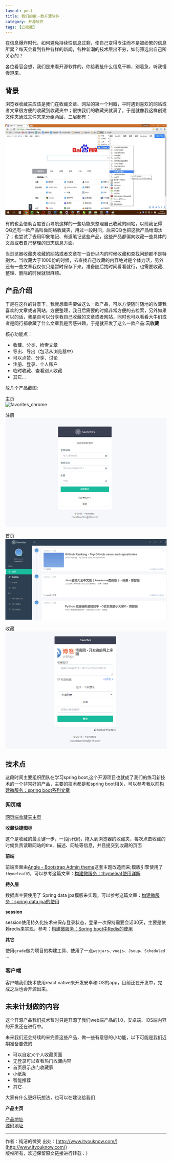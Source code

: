 ```yaml
---
layout: post
title: 我们的第一款开源软件
category: 开源软件
tags: [云收藏]
---
```


在信息爆炸时代，如何避免持续性信息过剩，使自己变得专注而不是被纷繁的信息所累？每天会看到各种各样的新闻，各种新潮的技术层出不穷，如何筛选出自己所关心的？

各位看官会想，我们是来看开源软件的，你给我扯什么信息干嘛，别着急，听我慢慢道来。

##  背景

浏览器收藏夹应该是我们在收藏文章、网站的第一个利器，平时遇到喜欢的网站或者文章很方便的收藏到收藏夹中；很快我们的收藏夹就满了，于是就像我这样创建文件夹通过文件夹来分组两层、三层都有：

![favorites_chrome](/assets/images/2016/favorites_chrome.jpg)  


有的也会借助百度首页导航这样的一些功能来整理自己收藏的网站，以前我记得QQ还有一款产品叫做网络收藏夹，用过一段时间，后来QQ也把这款产品给淘汰了；也尝试了去用印象笔记、有道笔记这些产品，这些产品都偏向收藏一些具体的文章或者自己整理的日志信息方面。

当浏览器收藏夹收藏的网站或者文章在一百份以内的时候收藏和查找问题都不是特别大。当收藏大于1000份的时候，去查找自己收藏的内容绝对是个体力活，另外还有一些文章我仅仅只是暂时保存下来，准备随后找时间看看就行，也需要收藏、整理、删除的时候就很麻烦。

## 产品介绍

于是在这样的背景下，我就想着需要做这么一款产品，可以方便随时随地的收藏我喜欢的文章或者网站，方便整理，我日后需要的时候非常方便的去检索，另外如果可以的话，我是否可以分享我自己收藏的文章或者网站，同时也可以看看大牛们或者是同行都收藏了什么文章我是否感兴趣，于是就开发了这么一款产品:**云收藏**

核心功能点：

- 收藏、分类、检索文章
- 导出、导出（包活从浏览器中）
- 可以点赞、分享、讨论
- 注册、登录、个人账户
- 临时收藏、查看别人收藏
- 其它...

放几个产品截图:

主页  
![favorites_chrome](/assets/images/2016/favorites_homepage.png)  

注册  
![favorites_chrome](/assets/images/2016/favorites_register.png)  

首页  
![favorites_chrome](/assets/images/2016/favorites_home.png)  

收藏  
![favorites_chrome](/assets/images/2016/favorites_collect.png)  


## 技术点

这段时间主要组织团队在学习spring boot,这个开源项目也就成了我们的练习新技术的一个非常好的产品，主要的技术都是和spring boot相关，可以参考我以前[构建微服务：spring boot系列文章](http://www.cnblogs.com/ityouknow/)

### 网页端

[网页端收藏夹主页](https://cloudfavorites.github.io/favorites-web/)

**收藏快捷图标**

 这个是收藏的最关键一步，一段js代码，拖入到浏览器的收藏夹，每次点击收藏的时候负责读取网站的tite、描述、网址等信息，并且提交到收藏的页面


**前端**

前端页面由[Angle - Bootstrap Admin theme](https://wrapbootstrap.com/theme/angle-bootstrap-admin-template-WB04HF123)这套主题改造而来;模版引擎使用了```thymeleaf的```，可以参考这篇文章：[构建微服务：thymeleaf使用详解](http://www.ityouknow.com/thymeleaf/2016/05/01/%E6%9E%84%E5%BB%BA%E5%BE%AE%E6%9C%8D%E5%8A%A1-thymeleaf%E4%BD%BF%E7%94%A8%E8%AF%A6%E8%A7%A3.html)
 
**持久层**

数据库主要使用了 Spring data jpa模版来实现，可以参考这篇文章：[构建微服务：spring data jpa的使用](http://www.ityouknow.com/spring%20data%20jpa/2016/08/20/%E6%9E%84%E5%BB%BA%E5%BE%AE%E6%9C%8D%E5%8A%A1-spring-data-jpa%E7%9A%84%E4%BD%BF%E7%94%A8.html)

**session**

session使用持久化技术来保存登录状态，登录一次保持需要会话30天，主要是依赖redis来实现，参考：[构建微服务：Spring boot中Redis的使用](http://www.ityouknow.com/spring%20boot/2016/03/06/%E6%9E%84%E5%BB%BA%E5%BE%AE%E6%9C%8D%E5%8A%A1-Spring-Boot%E4%B8%ADRedis%E7%9A%84%E4%BD%BF%E7%94%A8.html)

**其它**

使用```grade```做为项目的构建工具、使用了一点```webjars```、·```vuejs```、```Jsoup```、```Scheduled``` ...


### 客户端

客户端我们技术使用react native来开发安卓和IOS的app，目前还在开发中，完成之后也会开源出来。


## 未来计划做的内容

这个开源产品我们技术暂时只是开源了我们web端产品的1.0，安卓端、IOS端内容的开发还在进行中。

未来我们还会持续的来完善这些产品，做一些有意思的小功能，以下可能是我们近期准备要做的

- 可以自定义个人收藏页面
- 无登录可以查看热门收藏内容
- 首页展示热门收藏家
- 小纸条
- 智能推荐
- 其它...

大家有什么更好玩想法，也可以在建议给我们


**产品主页**  

[产品地址](http://favorites.ren/)  
[源码地址](https://cloudfavorites.github.io/favorites-web/)

-------------

作者：纯洁的微笑
出处：[http://www.ityouknow.com/](http://www.ityouknow.com/)  
版权所有，欢迎保留原文链接进行转载：)